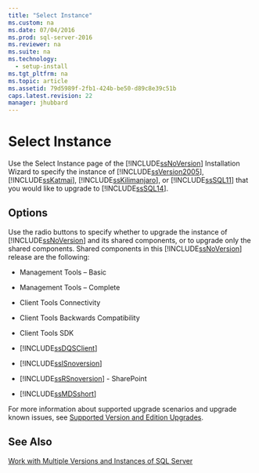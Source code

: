 ```yaml
---
title: "Select Instance"
ms.custom: na
ms.date: 07/04/2016
ms.prod: sql-server-2016
ms.reviewer: na
ms.suite: na
ms.technology: 
  - setup-install
ms.tgt_pltfrm: na
ms.topic: article
ms.assetid: 79d5989f-2fb1-424b-be50-d89c8e39c51b
caps.latest.revision: 22
manager: jhubbard
---
```

# Select Instance
Use the Select Instance page of the [!INCLUDE[ssNoVersion](../../Topics/TopicNameContainA/includes/ssNoVersion_md.md)] Installation Wizard to specify the instance of [!INCLUDE[ssVersion2005](../../Topics/TopicNameContainA/includes/ssVersion2005_md.md)], [!INCLUDE[ssKatmai](../../Topics/TopicNameContainA/includes/ssKatmai_md.md)], [!INCLUDE[ssKilimanjaro](../../Topics/TopicNameContainA/includes/ssKilimanjaro_md.md)], or [!INCLUDE[ssSQL11](../../Topics/TopicNameContainA/includes/ssSQL11_md.md)] that you would like to upgrade to [!INCLUDE[ssSQL14](../../Topics/TopicNameContainA/includes/ssSQL14_md.md)].  
  
## Options  
 Use the radio buttons to specify whether to upgrade the instance of [!INCLUDE[ssNoVersion](../../Topics/TopicNameContainA/includes/ssNoVersion_md.md)] and its shared components, or to upgrade only the shared components. Shared components in this [!INCLUDE[ssNoVersion](../../Topics/TopicNameContainA/includes/ssNoVersion_md.md)] release are the following:  
  
-   Management Tools – Basic  
  
-   Management Tools – Complete  
  
-   Client Tools Connectivity  
  
-   Client Tools Backwards Compatibility  
  
-   Client Tools SDK  
  
-   [!INCLUDE[ssDQSClient](../../Topics/TopicNameContainA/includes/ssDQSClient_md.md)]  
  
-   [!INCLUDE[ssISnoversion](../../Topics/TopicNameContainA/includes/ssISnoversion_md.md)]  
  
-   [!INCLUDE[ssRSnoversion](../../Topics/TopicNameContainA/includes/ssRSnoversion_md.md)] - SharePoint  
  
-   [!INCLUDE[ssMDSshort](../../Topics/TopicNameContainA/includes/ssMDSshort_md.md)]  
  
 For more information about supported upgrade scenarios and upgrade known issues, see [Supported Version and Edition Upgrades](../../Topics/TopicNameNotContainA/Supported-Version-and-Edition-Upgrades.md).  
  
## See Also  
 [Work with Multiple Versions and Instances of SQL Server](../../Topics/TopicNameNotContainA/Work-with-Multiple-Versions-and-Instances-of-SQL-Server.md)